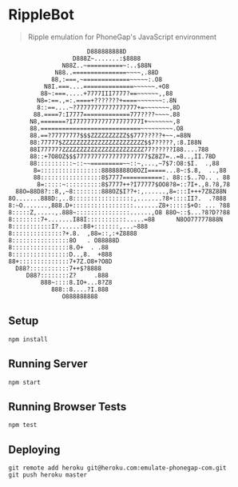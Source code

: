 RippleBot
=========

> Ripple emulation for PhoneGap's JavaScript environment

                          D888888888D                               
                      D888Z~.......:$8888                           
                   N88Z..~==========~:..$88N                        
                 N88..===============~~~~,.88D                      
                88,:===,~=============~~~~~:.O8                     
              N8I.===....==============~~~~~~.+O8                   
             88~:===.....+7777III7777?==~~~~~~,,88                  
            N8=:==.,=:.====+???????+====~~~~~~~:.8N                 
            8::==....~?77777777777777777+=~~~~~~~,8D                
           88.====7:I7777=============777????~~~~.88                
          N8,=======?I7777777777777777777I+~~~~~~~,8                
          88.============================~~~~~~~~~.O8               
          88.==?77777777$$$ZZZZZZZZZZ$$777?????+~~.=88N             
          88:77777$ZZZZZZZZZZZZZZZZZZZZZZZ$$7?????,:8.I88N          
          88I777777ZZZZZZZZZZZZZZZZZZZZZZZ77??????I88....788        
          88::+7O8OZ$$$77777777777777777777$Z8Z7=..=8..,II.78D      
          88::::::::::~::~~=========~~::~,...,~7$7:O8:$I.  .,88     
           8=:::::::::::::::::88888888O8OZI=====...8~:$.8,  ..,88   
           88:::::::::::::::::8$7777===========:. 88::$..7O.. . 88  
            8=:::::~::::::::::8$7777++?I77777$OO8?8=::7I+.,8.?8,78  
      88O=88D8?::8,,~8::::::::888OZ$I??+:,......,8=:::I+++7Z8Z88N   
    8O.......888D:,..8:::::::::::::::::,.......?8+::::II?.  .?888   
    8:~O.......,888.D+:::::::::::::::::.......Z8+:::::$+O: ... ?88  
    8:::::Z,.....,.888~:::::::::::::::......,O8 88O~::$...?8?D??88  
    8::::::::7+.......I88I:::::::::::.....=88      N8OO77777888N    
    8:::::::::::I?......:88+:::::::,...~888                         
    8::::::::::::::?+.8.  ,88=::,:+Z8888                            
    8::::::::::::::::8O   . O88888D                                 
    8::::::::::::::::8.O+  . .88                                    
    8::::::::::::::::D..,8.  +888                                   
    88+::::::::::::::7+7Z.O8+?O8D                                   
      D88?:::::::::::7++$?8888                                      
         D88?::::::::Z?     .888                                    
             888~::::8.IO+...8?Z8                                   
                888::8....?I.888                                    
                   O888888888                                       

Setup
-----

    npm install

Running Server
--------------

    npm start

Running Browser Tests
---------------------

    npm test

Deploying
---------

    git remote add heroku git@heroku.com:emulate-phonegap-com.git
    git push heroku master
